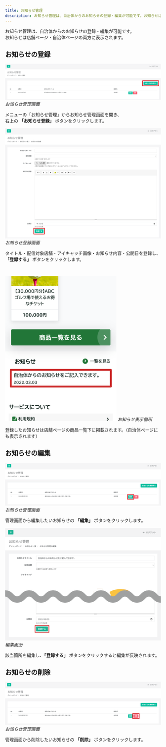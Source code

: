 ```yaml
---
title: お知らせ管理
description: お知らせ管理は、自治体からのお知らせの登録・編集が可能です。お知らせは店舗ページ・自治体ページの両方に表示されます。
---
```


お知らせ管理は、自治体からのお知らせの登録・編集が可能です。  
お知らせは店舗ページ・自治体ページの両方に表示されます。

## お知らせの登録

![お知らせ管理画面](/src/assets/images/lg_news_01.png)
*お知らせ管理画面*

メニューの「お知らせ管理」からお知らせ管理画面を開き、  
右上の **「お知らせ登録」** ボタンをクリックします。

![お知らせ登録画面](/src/assets/images/lg_news_02.png) 
*お知らせ登録画面*

タイトル・配信対象店舗・アイキャッチ画像・お知らせ内容・公開日を登録し、  
**「登録する」** ボタンをクリックします。

&nbsp;
&nbsp;
&nbsp;

![お知らせ表示箇所](/src/assets/images/lg_news_03.png) 
*お知らせ表示箇所*

登録したお知らせは店舗ページの商品一覧下に掲載されます。（自治体ページにも表示されます）

## お知らせの編集

![お知らせ管理画面](/src/assets/images/lg_news_04.png)
*お知らせ管理画面*

管理画面から編集したいお知らせの **「編集」** ボタンをクリックします。

![編集画面](/src/assets/images/lg_news_05.png)
*編集画面*

該当箇所を編集し、**「登録する」** ボタンをクリックすると編集が反映されます。

## お知らせの削除

![お知らせ管理画面](/src/assets/images/lg_news_06.png)
*お知らせ管理画面*

管理画面から削除したいお知らせの **「削除」** ボタンをクリックします。